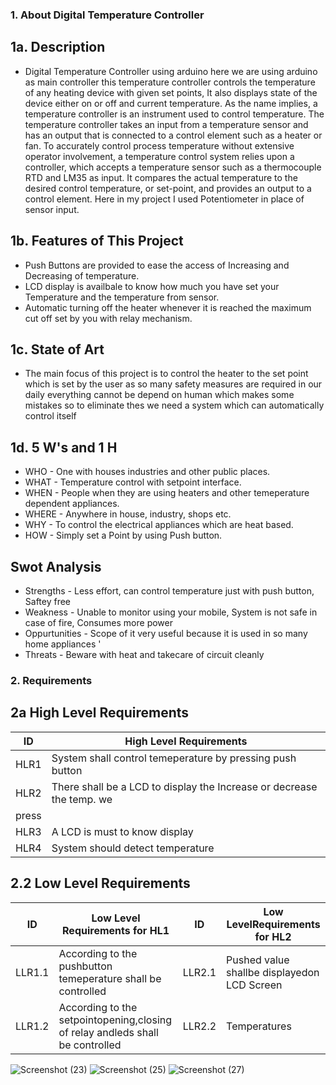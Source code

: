 ### 1. About Digital Temperature Controller
## 1a. Description
* Digital Temperature Controller using arduino here we are using arduino as
main controller this temperature controller controls the temperature of any
heating device with given set points, It also displays state of the device either
on or off and current temperature. As the name implies, a temperature
controller is an instrument used to control temperature. The temperature
controller takes an input from a temperature sensor and has an output that is
connected to a control element such as a heater or fan. To accurately control
process temperature without extensive operator involvement, a temperature
control system relies upon a controller, which accepts a temperature sensor
such as a thermocouple RTD and LM35 as input. It compares the actual
temperature to the desired control temperature, or set-point, and provides an
output to a control element. Here in my project I used Potentiometer in place
of sensor input.
## 1b. Features of This Project
* Push Buttons are provided to ease the access of Increasing and Decreasing of
temperature.
* LCD display is availbale to know how much you have set your Temperature
and the temperature from sensor.
* Automatic turning off the heater whenever it is reached the maximum cut off
set by you with relay mechanism.
## 1c. State of Art
* The main focus of this project is to control the heater to the set point which is
set by the user as so many safety measures are required in our daily
everything cannot be depend on human which makes some mistakes so to
eliminate thes we need a system which can automatically control itself
## 1d. 5 W's and 1 H
* WHO - One with houses industries and other public places.
* WHAT - Temperature control with setpoint interface.
* WHEN - People when they are using heaters and other temeperature
dependent appliances.
* WHERE - Anywhere in house, industry, shops etc.
* WHY - To control the electrical appliances which are heat based.
* HOW - Simply set a Point by using Push button.
## Swot Analysis
* Strengths - Less effort, can control temperature just with push button, Saftey
free
* Weakness - Unable to monitor using your mobile, System is not safe in case of
fire, Consumes more power
* Oppurtunities - Scope of it very useful because it is used in so many home
appliances '
* Threats - Beware with heat and takecare of circuit cleanly
### 2. Requirements
## 2a High Level Requirements
| ID | High Level Requirements |
|--- | ----------------------- |
| HLR1 | System shall control temeperature by pressing push button |
| HLR2 | There shall be a LCD to display the Increase or decrease the temp. we
press |
| HLR3 | A LCD is must to know display |
| HLR4 | System should detect temperature |
## 2.2 Low Level Requirements
| ID | Low Level Requirements for HL1 | ID | Low LevelRequirements for HL2 |
| -- | ------------------------------ | -- | ----------------------------- |
| LLR1.1 | According to the pushbutton temeperature shall be controlled | LLR2.1 |Pushed value shallbe displayedon LCD Screen |
| LLR1.2 | According to the setpointopening,closing of relay andleds shall be controlled | LLR2.2 | Temperatures |

![Screenshot (23)](https://user-images.githubusercontent.com/102345521/164751032-c719b9bd-8e43-4972-889f-617121994e2e.png)
![Screenshot (25)](https://user-images.githubusercontent.com/102345521/164751372-1605e83c-99a7-426c-9a58-7255ee5f57f6.png)
![Screenshot (27)](https://user-images.githubusercontent.com/102345521/164751735-0cac505d-e0a4-457b-aee0-3fa15e2bf683.png)

